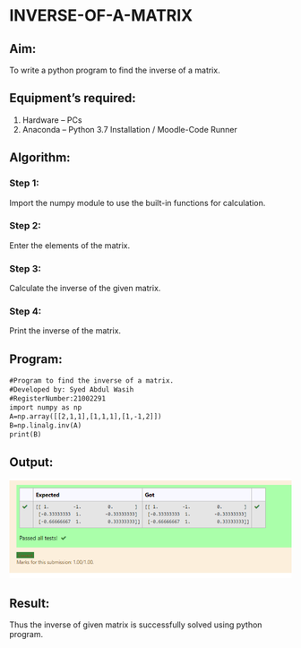 # INVERSE-OF-A-MATRIX
## Aim:
To write a python program to find the inverse of a matrix.
## Equipment’s required:
1. 	Hardware – PCs
2. 	Anaconda – Python 3.7 Installation / Moodle-Code Runner
## Algorithm:
### Step 1:
Import the numpy module to use the built-in functions for calculation. 
### Step 2: 
Enter the elements of the matrix.
### Step 3: 
Calculate the inverse of the given matrix.
### Step 4: 
Print the inverse of the matrix.
## Program:
~~~
#Program to find the inverse of a matrix.
#Developed by: Syed Abdul Wasih
#RegisterNumber:21002291
import numpy as np
A=np.array([[2,1,1],[1,1,1],[1,-1,2]])
B=np.linalg.inv(A)
print(B)
~~~
## Output:
![output](img.png)
## Result:
Thus the inverse of given matrix is successfully solved using python program.

